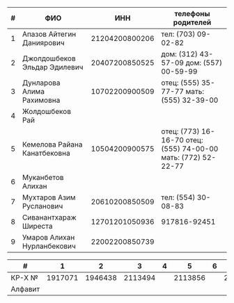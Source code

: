 
| #   | ФИО                          | ИНН            | телефоны родителей                                             |
| --- | ---------------------------- | -------------- | -------------------------------------------------------------- |
| 1   | Апазов Айтегин Даниярович    | 21204200800206 | тел: (703) 09-02-82                                            |
| 2   | Джолдошбеков Эльдар Эдилевич | 20407200850525 | дом: (312) 43-57-09 дом: (557) 00-59-99                        |
| 3   | Дунларова Алима Рахимовна    | 10702200900509 | отец: (555) 35-77-77 мать: (555) 32-39-00                      |
| 4   | Жолдошбеков Рай              |                |                                                                |
| 5   | Кемелова Райана Канатбековна | 10504200900575 | отец: (773) 16-16-70 отец: (555) 74-00-00 мать: (772) 52-22-77 |
| 6   | Муканбетов Алихан            |                |                                                                |
| 7   | Мухтаров Азим Русланович     | 20610200850509 | тел: (554) 30-08-83                                            |
| 8   | Сиванантхараж Ширеста        | 12701201050936 | 917816-92451                                                   |
| 9   | Умаров Алихан Нурланбекович  | 22002200850739 |                                                                |

| #       | 1       | 2       | 3       | 4   | 5       | 6   | 7      | 8        | 9       |
| ------- | ------- | ------- | ------- | --- | ------- | --- | ------ | -------- | ------- |
| КР-Х №  | 1917071 | 1946438 | 2113494 |     | 2113856 |     | 202538 | R4713931 | 1841496 |
| Алфавит |         |         |         |     |         |     |        |          |         |
